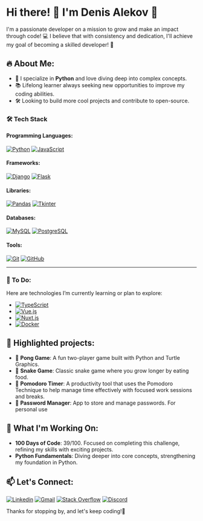 # Hi there! 👋 I'm Denis Alekov 🚀

I'm a passionate developer on a mission to grow and make an impact through code! 💻 I believe that with consistency and dedication, I'll achieve my goal of becoming a skilled developer! 💪

## 🔥 About Me:
- 🚀 I specialize in **Python** and love diving deep into complex concepts.
- 📚 Lifelong learner always seeking new opportunities to improve my coding abilities.
- 🛠️ Looking to build more cool projects and contribute to open-source.

### 🛠️ Tech Stack

#### Programming Languages:
<a href="#"><img src="https://img.shields.io/badge/Python-3670A0?style=for-the-badge&logo=python&logoColor=ffdd54" alt="Python" /></a>
<a href="#"><img src="https://img.shields.io/badge/JavaScript-F7DF1E?style=for-the-badge&logo=javascript&logoColor=black" alt="JavaScript" /></a>

#### Frameworks:
<a href="#"><img src="https://img.shields.io/badge/Django-092E20?style=for-the-badge&logo=django&logoColor=white" alt="Django" /></a>
<a href="#"><img src="https://img.shields.io/badge/Flask-000000?style=for-the-badge&logo=flask&logoColor=white" alt="Flask" /></a>

#### Libraries:
<a href="#"><img src="https://img.shields.io/badge/Pandas-150458?style=for-the-badge&logo=pandas&logoColor=white" alt="Pandas" /></a>
<a href="#"><img src="https://img.shields.io/badge/Tkinter-1F8F8C?style=for-the-badge&logo=python&logoColor=white" alt="Tkinter" /></a>

#### Databases:
<a href="#"><img src="https://img.shields.io/badge/MySQL-4479A1?style=for-the-badge&logo=mysql&logoColor=white" alt="MySQL" /></a>
<a href="#"><img src="https://img.shields.io/badge/PostgreSQL-336791?style=for-the-badge&logo=postgresql&logoColor=white" alt="PostgreSQL" /></a>

#### Tools:
<a href="#"><img src="https://img.shields.io/badge/Git-F05032?style=for-the-badge&logo=git&logoColor=white" alt="Git" /></a>
<a href="#"><img src="https://img.shields.io/badge/GitHub-181717?style=for-the-badge&logo=github&logoColor=white" alt="GitHub" /></a>

---

### 🚀 To Do:
Here are technologies I’m currently learning or plan to explore:
- <a href="#"><img src="https://img.shields.io/badge/TypeScript-3178C6?style=for-the-badge&logo=typescript&logoColor=white" alt="TypeScript" /></a>
- <a href="#"><img src="https://img.shields.io/badge/Vue.js-4FC08D?style=for-the-badge&logo=vue.js&logoColor=white" alt="Vue.js" /></a>
- <a href="#"><img src="https://img.shields.io/badge/Nuxt.js-00C58E?style=for-the-badge&logo=nuxtdotjs&logoColor=white" alt="Nuxt.js" /></a>
- <a href="#"><img src="https://img.shields.io/badge/Docker-2496ED?style=for-the-badge&logo=docker&logoColor=white" alt="Docker" /></a>


## 🚀 Highlighted projects:
- 🏓 **Pong Game**: A fun two-player game built with Python and Turtle Graphics.
- 🐍 **Snake Game**: Classic snake game where you grow longer by eating food.
- 🍅 **Pomodoro Timer**: A productivity tool that uses the Pomodoro Technique to help manage time effectively with focused work sessions and breaks.
- 🔐 **Password Manager**: App to store and manage passwords. For personal use

## 🌟 What I'm Working On:
- **100 Days of Code**: 39/100. Focused on completing this challenge, refining my skills with exciting projects.
- **Python Fundamentals**: Diving deeper into core concepts, strengthening my foundation in Python.

## 📫 Let's Connect:
[![Linkedin](https://img.shields.io/badge/-LinkedIn-blue?style=flat&logo=Linkedin&logoColor=white)](https://www.linkedin.com/in/mario-zahariev-753a7b202/)
[![Gmail](https://img.shields.io/badge/-Gmail-c14438?style=flat&logo=Gmail&logoColor=white)](mailto:webbersof@gmail.com)
[![Stack Overflow](https://img.shields.io/badge/-Stack_Overflow-FE7A16?style=flat&logo=stack-overflow&logoColor=white)](https://stackoverflow.com/users/23987588/denignn)
[![Discord](https://img.shields.io/badge/-Discord-7289DA?style=flat&logo=discord&logoColor=white)](https://discord.com/users/shmentikapeli)


Thanks for stopping by, and let's keep coding!🚀
